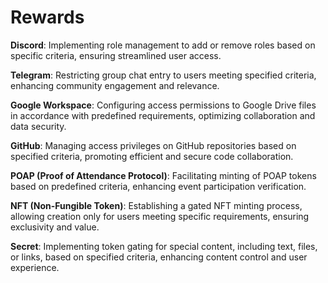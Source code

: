 # Rewards

**Discord**: Implementing role management to add or remove roles based on specific criteria, ensuring streamlined user access.

**Telegram**: Restricting group chat entry to users meeting specified criteria, enhancing community engagement and relevance.

**Google Workspace**: Configuring access permissions to Google Drive files in accordance with predefined requirements, optimizing collaboration and data security.

**GitHub**: Managing access privileges on GitHub repositories based on specified criteria, promoting efficient and secure code collaboration.

**POAP (Proof of Attendance Protocol)**: Facilitating minting of POAP tokens based on predefined criteria, enhancing event participation verification.

**NFT (Non-Fungible Token)**: Establishing a gated NFT minting process, allowing creation only for users meeting specific requirements, ensuring exclusivity and value.

**Secret**: Implementing token gating for special content, including text, files, or links, based on specified criteria, enhancing content control and user experience.

